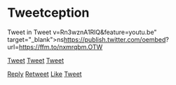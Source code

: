 # Tweetception
Tweet in Tweet
v=Rn3wznA1RlQ&amp;feature=youtu.be" target="_blank">ns</a>https://publish.twitter.com/oembed? url=https://ffm.to/nxmrqbm.OTW</p>

<p><a class="twitter-share-button" href="https://twitter.com/intent/tweet">Tweet</a> <a class="twitter-share-button" href="https://twitter.com/intent/tweet?text=Hello%20world"> Tweet</a> <a class="twitter-share-button" href="https://twitter.com/intent/tweet?text=Hello%20world" data-size="large"> Tweet</a></p>




<script type="text/javascript" async src="https://platform.twitter.com/widgets.js"></script>
<a href="https://twitter.com/intent/tweet?in_reply_to=1074002371045396487">Reply</a>
<a href="https://twitter.com/intent/retweet?tweet_id=992552485704355840">Retweet</a>
<a href="https://twitter.com/intent/like?tweet_id=463440424141459456">Like</a>
<a href="https://twitter.com/intent/like?tweet_id=1033138692498575360">Tweet</a>
